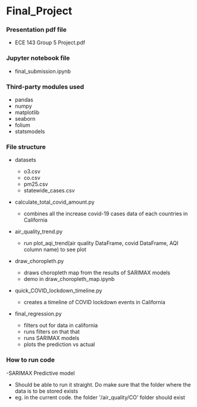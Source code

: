 # Final_Project

### Presentation pdf file

- ECE 143 Group 5 Project.pdf

### Jupyter notebook file

- final_submission.ipynb

### Third-party modules used

- pandas
- numpy
- matplotlib
- seaborn
- folium
- statsmodels

### File structure

- datasets
  - o3.csv
  - co.csv
  - pm25.csv
  - statewide_cases.csv
  
- calculate_total_covid_amount.py
  - combines all the increase covid-19 cases data of each countries in California  
- air_quality_trend.py
  - run plot_aqi_trend(air quality DataFrame, covid DataFrame, AQI column name) to see plot
- draw_choropleth.py
  - draws choropleth map from the results of SARIMAX models 
  - demo in draw_choropleth_map.ipynb
- quick_COVID_lockdown_timeline.py
  - creates a timeline of COVID lockdown events in California
- final_regression.py
  - filters out for data in california
  - runs filters on that that
  - runs SARIMAX models
  - plots the prediction vs actual
### How to run code
-SARIMAX Predictive model
  - Should be able to run it straight. Do make sure that the folder where the data is to be stored exists
  - eg. in the current code. the folder '/air_quality/CO' folder should exist
